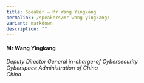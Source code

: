 ```yaml
---
title: Speaker – Mr Wang Yingkang
permalink: /speakers/mr-wang-yingkang/
variant: markdown
description: ""
---
```

#### **Mr Wang Yingkang**

*Deputy Director General in-charge-of Cybersecurity <br>
Cyberspace Administration of China<br>China*